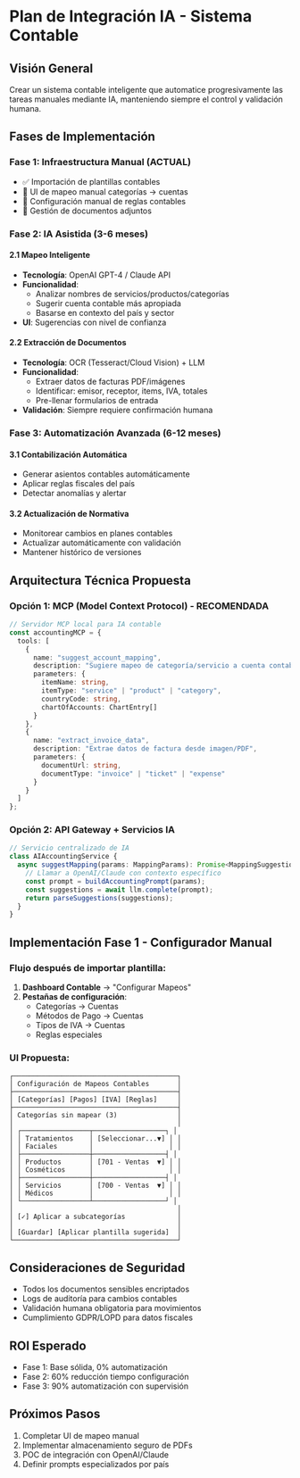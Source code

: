 # Plan de Integración IA - Sistema Contable

## Visión General
Crear un sistema contable inteligente que automatice progresivamente las tareas manuales mediante IA, manteniendo siempre el control y validación humana.

## Fases de Implementación

### Fase 1: Infraestructura Manual (ACTUAL)
- ✅ Importación de plantillas contables
- 🔄 UI de mapeo manual categorías → cuentas
- 🔄 Configuración manual de reglas contables
- 🔄 Gestión de documentos adjuntos

### Fase 2: IA Asistida (3-6 meses)
#### 2.1 Mapeo Inteligente
- **Tecnología**: OpenAI GPT-4 / Claude API
- **Funcionalidad**: 
  - Analizar nombres de servicios/productos/categorías
  - Sugerir cuenta contable más apropiada
  - Basarse en contexto del país y sector
- **UI**: Sugerencias con nivel de confianza

#### 2.2 Extracción de Documentos
- **Tecnología**: OCR (Tesseract/Cloud Vision) + LLM
- **Funcionalidad**:
  - Extraer datos de facturas PDF/imágenes
  - Identificar: emisor, receptor, items, IVA, totales
  - Pre-llenar formularios de entrada
- **Validación**: Siempre requiere confirmación humana

### Fase 3: Automatización Avanzada (6-12 meses)
#### 3.1 Contabilización Automática
- Generar asientos contables automáticamente
- Aplicar reglas fiscales del país
- Detectar anomalías y alertar

#### 3.2 Actualización de Normativa
- Monitorear cambios en planes contables
- Actualizar automáticamente con validación
- Mantener histórico de versiones

## Arquitectura Técnica Propuesta

### Opción 1: MCP (Model Context Protocol) - RECOMENDADA
```typescript
// Servidor MCP local para IA contable
const accountingMCP = {
  tools: [
    {
      name: "suggest_account_mapping",
      description: "Sugiere mapeo de categoría/servicio a cuenta contable",
      parameters: {
        itemName: string,
        itemType: "service" | "product" | "category",
        countryCode: string,
        chartOfAccounts: ChartEntry[]
      }
    },
    {
      name: "extract_invoice_data",
      description: "Extrae datos de factura desde imagen/PDF",
      parameters: {
        documentUrl: string,
        documentType: "invoice" | "ticket" | "expense"
      }
    }
  ]
};
```

### Opción 2: API Gateway + Servicios IA
```typescript
// Servicio centralizado de IA
class AIAccountingService {
  async suggestMapping(params: MappingParams): Promise<MappingSuggestion[]> {
    // Llamar a OpenAI/Claude con contexto específico
    const prompt = buildAccountingPrompt(params);
    const suggestions = await llm.complete(prompt);
    return parseSuggestions(suggestions);
  }
}
```

## Implementación Fase 1 - Configurador Manual

### Flujo después de importar plantilla:
1. **Dashboard Contable** → "Configurar Mapeos"
2. **Pestañas de configuración**:
   - Categorías → Cuentas
   - Métodos de Pago → Cuentas
   - Tipos de IVA → Cuentas
   - Reglas especiales

### UI Propuesta:
```
┌─────────────────────────────────────────┐
│ Configuración de Mapeos Contables       │
├─────────────────────────────────────────┤
│ [Categorías] [Pagos] [IVA] [Reglas]     │
├─────────────────────────────────────────┤
│ Categorías sin mapear (3)               │
│                                         │
│ ┌─────────────────┬──────────────────┐ │
│ │ Tratamientos    │ [Seleccionar...▼] │ │
│ │ Faciales        │                   │ │
│ ├─────────────────┼──────────────────┤ │
│ │ Productos       │ [701 - Ventas  ▼] │ │
│ │ Cosméticos      │                   │ │
│ ├─────────────────┼──────────────────┤ │
│ │ Servicios       │ [700 - Ventas  ▼] │ │
│ │ Médicos         │                   │ │
│ └─────────────────┴──────────────────┘ │
│                                         │
│ [✓] Aplicar a subcategorías             │
│                                         │
│ [Guardar] [Aplicar plantilla sugerida]  │
└─────────────────────────────────────────┘
```

## Consideraciones de Seguridad
- Todos los documentos sensibles encriptados
- Logs de auditoría para cambios contables
- Validación humana obligatoria para movimientos
- Cumplimiento GDPR/LOPD para datos fiscales

## ROI Esperado
- Fase 1: Base sólida, 0% automatización
- Fase 2: 60% reducción tiempo configuración
- Fase 3: 90% automatización con supervisión

## Próximos Pasos
1. Completar UI de mapeo manual
2. Implementar almacenamiento seguro de PDFs
3. POC de integración con OpenAI/Claude
4. Definir prompts especializados por país 